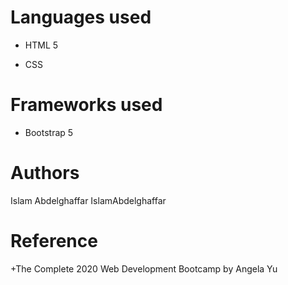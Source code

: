# Languages used 
+ HTML 5 
- CSS
# Frameworks used
+ Bootstrap 5

# Authors
Islam Abdelghaffar IslamAbdelghaffar

# Reference
+The Complete 2020 Web Development Bootcamp by Angela Yu
